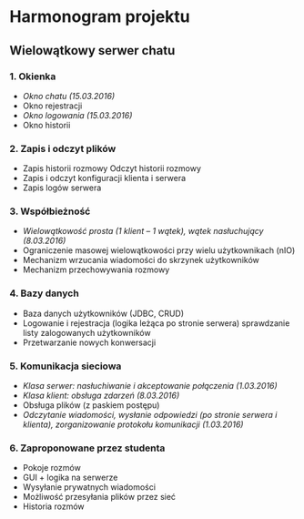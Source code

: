 # Harmonogram projektu #
## Wielowątkowy serwer chatu ##
### 1. Okienka ###
* *Okno chatu (15.03.2016)*
* Okno rejestracji
* *Okno logowania (15.03.2016)*
* Okno historii
### 2. Zapis i odczyt plików ###
* Zapis historii rozmowy Odczyt historii rozmowy
* Zapis i odczyt konfiguracji klienta i serwera
* Zapis logów serwera
### 3. Współbieżność ###
* *Wielowątkowość prosta (1 klient – 1 wątek), wątek nasłuchujący (8.03.2016)*
* Ograniczenie masowej wielowątkowości przy wielu użytkownikach (nIO)
* Mechanizm wrzucania wiadomości do skrzynek użytkowników
* Mechanizm przechowywania rozmowy
### 4. Bazy danych ###
* Baza danych użytkowników (JDBC, CRUD)
* Logowanie i rejestracja (logika leżąca po stronie serwera) sprawdzanie listy zalogowanych użytkowników
* Przetwarzanie nowych konwersacji
### 5. Komunikacja sieciowa ###
* *Klasa serwer: nasłuchiwanie i akceptowanie połączenia (1.03.2016)*
* *Klasa klient: obsługa zdarzeń (8.03.2016)*
* Obsługa plików (z paskiem postępu)
* *Odczytanie wiadomości, wysłanie odpowiedzi (po stronie serwera i klienta), zorganizowanie protokołu komunikacji (1.03.2016)*
### 6. Zaproponowane przez studenta ###
* Pokoje rozmów
* GUI + logika na serwerze
* Wysyłanie prywatnych wiadomości
* Możliwość przesyłania plików przez sieć
* Historia rozmów